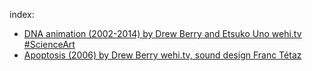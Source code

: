 index:
- [DNA animation (2002-2014) by Drew Berry and Etsuko Uno wehi.tv #ScienceArt](https://youtu.be/7Hk9jct2ozY)
- [Apoptosis (2006) by Drew Berry wehi.tv, sound design Franc Tétaz](https://youtu.be/DR80Huxp4y8)
